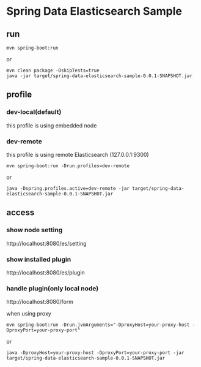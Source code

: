 Spring Data Elasticsearch Sample
================================

run
---

    mvn spring-boot:run

or

    mvn clean package -DskipTests=true
    java -jar target/spring-data-elasticsearch-sample-0.0.1-SNAPSHOT.jar

profile
-------

### dev-local(default)

this profile is using embedded node

### dev-remote

this profile is using remote Elasticsearch (127.0.0.1:9300)

    mvn spring-boot:run -Drun.profiles=dev-remote

or

    java -Dspring.profiles.active=dev-remote -jar target/spring-data-elasticsearch-sample-0.0.1-SNAPSHOT.jar

access
------

### show node setting

http://localhost:8080/es/setting

### show installed plugin

http://localhost:8080/es/plugin

### handle plugin(only local node)

http://localhost:8080/form

when using proxy

    mvn spring-boot:run -Drun.jvmArguments="-DproxyHost=your-proxy-host -DproxyPort=your-proxy-port"

or

    java -DproxyHost=your-proxy-host -DproxyPort=your-proxy-port -jar target/spring-data-elasticsearch-sample-0.0.1-SNAPSHOT.jar
